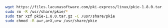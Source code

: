 ﻿```sh
wget https://files.lacunasoftware.com/pki-express/linux/pkie-1.8.0.tar.gz
sudo rm -R /usr/share/pkie/*
sudo tar xzf pkie-1.8.0.tar.gz -C /usr/share/pkie
sudo chmod -R a=r,a+X,u+w /usr/share/pkie
```
